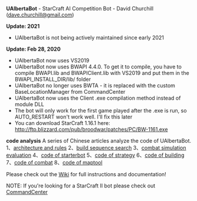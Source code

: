 **UAlbertaBot** - StarCraft AI Competition Bot - David Churchill (dave.churchill@gmail.com)

**Update: 2021**
- UAlbertaBot is not being actively maintained since early 2021

**Update: Feb 28, 2020**
- UAlbertaBot now uses VS2019
- UAlbertaBot now uses BWAPI 4.4.0. To get it to compile, you have to compile BWAPI.lib and BWAPIClient.lib with VS2019 and put them in the BWAPI_INSTALL_DIR/lib/ folder
- UAlbertaBot no longer uses BWTA - it is replaced with the custom BaseLocationManager from CommandCenter
- UAlbertaBot now uses the Client .exe compilation method instead of module DLL
- The bot will only work for the first game played after the .exe is run, so AUTO_RESTART won't work well. I'll fix this later
- You can download StarCraft 1.16.1 here: http://ftp.blizzard.com/pub/broodwar/patches/PC/BW-1161.exe

**code analysis** 
A series of Chinese articles analyze the code of UAlbertaBot.
1、[architecture and rules](https://zhuanlan.zhihu.com/p/573691820)
2、[build sequence search](https://zhuanlan.zhihu.com/p/573886134)
3、[combat simulation evaluation](https://zhuanlan.zhihu.com/p/574884264)
4、[code of starterbot](https://zhuanlan.zhihu.com/p/575995995)
5、[code of strategy](https://zhuanlan.zhihu.com/p/577220250)
6、[code of building](https://zhuanlan.zhihu.com/p/579130009)
7、[code of combat](https://zhuanlan.zhihu.com/p/579815541)
8、[code of maptool](https://zhuanlan.zhihu.com/p/580213176)


Please check out the [Wiki](https://github.com/davechurchill/ualbertabot/wiki) for full instructions and documentation!

NOTE: If you're looking for a StarCraft II bot please check out [CommandCenter](https://github.com/davechurchill/commandcenter/)
